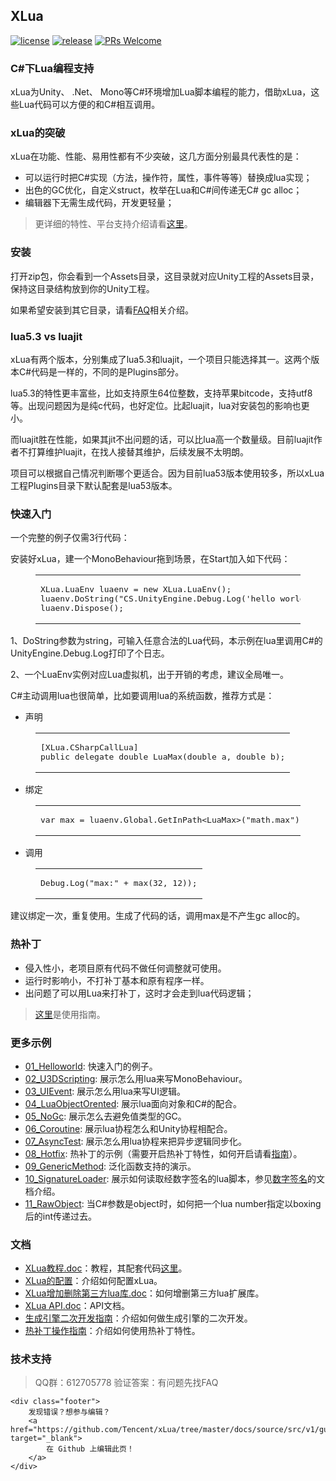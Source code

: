  <h2 id="XLua"><a href="#XLua" class="headerlink" title="XLua"></a>XLua</h2><p><a href="https://github.com/Tencent/xLua/blob/master/LICENSE.TXT"><img src="http://img.shields.io/badge/license-MIT-blue.svg" alt="license"></a> <a href="https://github.com/Tencent/xLua/releases"><img src="https://img.shields.io/badge/release-v2.1.8-blue.svg" alt="release"></a> <a href="https://github.com/Tencent/xLua/pulls"><img src="https://img.shields.io/badge/PRs-welcome-blue.svg" alt="PRs Welcome"></a></p>
<h3 id="C-下Lua编程支持"><a href="#C-下Lua编程支持" class="headerlink" title="C#下Lua编程支持"></a>C#下Lua编程支持</h3><p>xLua为Unity、 .Net、 Mono等C#环境增加Lua脚本编程的能力，借助xLua，这些Lua代码可以方便的和C#相互调用。</p>
<h3 id="xLua的突破"><a href="#xLua的突破" class="headerlink" title="xLua的突破"></a>xLua的突破</h3><p>xLua在功能、性能、易用性都有不少突破，这几方面分别最具代表性的是：</p>
<ul>
<li>可以运行时把C#实现（方法，操作符，属性，事件等等）替换成lua实现；</li>
<li>出色的GC优化，自定义struct，枚举在Lua和C#间传递无C# gc alloc；</li>
<li>编辑器下无需生成代码，开发更轻量；</li>
</ul>
<blockquote>
<p>更详细的特性、平台支持介绍请看<a href="features.html">这里</a>。</p>
</blockquote>
<h3 id="安装"><a href="#安装" class="headerlink" title="安装"></a>安装</h3><p>打开zip包，你会看到一个Assets目录，这目录就对应Unity工程的Assets目录，保持这目录结构放到你的Unity工程。</p>
<p>如果希望安装到其它目录，请看<a href="faq.html">FAQ</a>相关介绍。</p>
<h3 id="lua5-3-vs-luajit"><a href="#lua5-3-vs-luajit" class="headerlink" title="lua5.3 vs luajit"></a>lua5.3 vs luajit</h3><p>xLua有两个版本，分别集成了lua5.3和luajit，一个项目只能选择其一。这两个版本C#代码是一样的，不同的是Plugins部分。</p>
<p>lua5.3的特性更丰富些，比如支持原生64位整数，支持苹果bitcode，支持utf8等。出现问题因为是纯c代码，也好定位。比起luajit，lua对安装包的影响也更小。</p>
<p>而luajit胜在性能，如果其jit不出问题的话，可以比lua高一个数量级。目前luajit作者不打算维护luajit，在找人接替其维护，后续发展不太明朗。</p>
<p>项目可以根据自己情况判断哪个更适合。因为目前lua53版本使用较多，所以xLua工程Plugins目录下默认配套是lua53版本。</p>
<h3 id="快速入门"><a href="#快速入门" class="headerlink" title="快速入门"></a>快速入门</h3><p>一个完整的例子仅需3行代码：</p>
<p>安装好xLua，建一个MonoBehaviour拖到场景，在Start加入如下代码：</p>
<figure class="highlight csharp"><table><tr><td class="code"><pre><div class="line">XLua.LuaEnv luaenv = <span class="keyword">new</span> XLua.LuaEnv();</div><div class="line">luaenv.DoString(<span class="string">"CS.UnityEngine.Debug.Log('hello world')"</span>);</div><div class="line">luaenv.Dispose();</div></pre></td></tr></table></figure>
<p>1、DoString参数为string，可输入任意合法的Lua代码，本示例在lua里调用C#的UnityEngine.Debug.Log打印了个日志。</p>
<p>2、一个LuaEnv实例对应Lua虚拟机，出于开销的考虑，建议全局唯一。</p>
<p>C#主动调用lua也很简单，比如要调用lua的系统函数，推荐方式是：</p>
<ul>
<li>声明</li>
</ul>
<figure class="highlight csharp"><table><tr><td class="code"><pre><div class="line">[<span class="meta">XLua.CSharpCallLua</span>]</div><div class="line"><span class="function"><span class="keyword">public</span> <span class="keyword">delegate</span> <span class="keyword">double</span> <span class="title">LuaMax</span>(<span class="params"><span class="keyword">double</span> a, <span class="keyword">double</span> b</span>)</span>;</div></pre></td></tr></table></figure>
<ul>
<li>绑定</li>
</ul>
<figure class="highlight csharp"><table><tr><td class="code"><pre><div class="line"><span class="keyword">var</span> max = luaenv.Global.GetInPath&lt;LuaMax&gt;(<span class="string">"math.max"</span>);</div></pre></td></tr></table></figure>
<ul>
<li>调用</li>
</ul>
<figure class="highlight csharp"><table><tr><td class="code"><pre><div class="line">Debug.Log(<span class="string">"max:"</span> + max(<span class="number">32</span>, <span class="number">12</span>));</div></pre></td></tr></table></figure>
<p>建议绑定一次，重复使用。生成了代码的话，调用max是不产生gc alloc的。</p>
<h3 id="热补丁"><a href="#热补丁" class="headerlink" title="热补丁"></a>热补丁</h3><ul>
<li>侵入性小，老项目原有代码不做任何调整就可使用。</li>
<li>运行时影响小，不打补丁基本和原有程序一样。</li>
<li>出问题了可以用Lua来打补丁，这时才会走到lua代码逻辑；</li>
</ul>
<blockquote>
<p><a href="hotfix.html">这里</a>是使用指南。</p>
</blockquote>
<h3 id="更多示例"><a href="#更多示例" class="headerlink" title="更多示例"></a>更多示例</h3><ul>
<li><a href="https://github.com/Tencent/xLua/tree/master/Assets/XLua/Examples/01_Helloworld/">01_Helloworld</a>: 快速入门的例子。</li>
<li><a href="https://github.com/Tencent/xLua/tree/master/Assets/XLua/Examples/02_U3DScripting/">02_U3DScripting</a>: 展示怎么用lua来写MonoBehaviour。</li>
<li><a href="https://github.com/Tencent/xLua/tree/master/Assets/XLua/Examples/03_UIEvent/">03_UIEvent</a>: 展示怎么用lua来写UI逻辑。</li>
<li><a href="https://github.com/Tencent/xLua/tree/master/Assets/XLua/Examples/04_LuaObjectOrented/">04_LuaObjectOrented</a>: 展示lua面向对象和C#的配合。</li>
<li><a href="https://github.com/Tencent/xLua/tree/master/Assets/XLua/Examples/05_NoGc/">05_NoGc</a>: 展示怎么去避免值类型的GC。</li>
<li><a href="https://github.com/Tencent/xLua/tree/master/Assets/XLua/Examples/06_Coroutine/">06_Coroutine</a>: 展示lua协程怎么和Unity协程相配合。</li>
<li><a href="https://github.com/Tencent/xLua/tree/master/Assets/XLua/Examples/07_AsyncTest/">07_AsyncTest</a>: 展示怎么用lua协程来把异步逻辑同步化。</li>
<li><a href="https://github.com/Tencent/xLua/tree/master/Assets/XLua/Examples/08_Hotfix/">08_Hotfix</a>: 热补丁的示例（需要开启热补丁特性，如何开启请看<a href="Assets/XLua/Doc/hotfix.md">指南</a>）。</li>
<li><a href="https://github.com/Tencent/xLua/tree/master/Assets/XLua/Examples/09_GenericMethod/">09_GenericMethod</a>: 泛化函数支持的演示。</li>
<li><a href="https://github.com/Tencent/xLua/tree/master/Assets/XLua/Examples/10_SignatureLoader/">10_SignatureLoader</a>: 展示如何读取经数字签名的lua脚本，参见<a href="https://github.com/Tencent/xLua/tree/master/Assets/XLua/Doc/signature.md">数字签名</a>的文档介绍。</li>
<li><a href="https://github.com/Tencent/xLua/tree/master/Assets/XLua/Examples/11_RawObject/">11_RawObject</a>: 当C#参数是object时，如何把一个lua number指定以boxing后的int传递过去。</li>
</ul>
<h3 id="文档"><a href="#文档" class="headerlink" title="文档"></a>文档</h3><ul>
<li><a href="https://github.com/Tencent/xLua/tree/master/Assets/XLua/Doc/XLua教程.doc">XLua教程.doc</a>：教程，其配套代码<a href="https://github.com/Tencent/xLua/tree/master/Assets/XLua/Tutorial/">这里</a>。</li>
<li><a href="https://github.com/Tencent/xLua/tree/master/Assets/XLua/Doc/configure.md">XLua的配置</a>：介绍如何配置xLua。</li>
<li><a href="https://github.com/Tencent/xLua/tree/master/Assets/XLua/Doc/XLua增加删除第三方lua库.doc">XLua增加删除第三方lua库.doc</a>：如何增删第三方lua扩展库。</li>
<li><a href="https://github.com/Tencent/xLua/tree/master/Assets/XLua/Doc/XLua_API.doc">XLua API.doc</a>：API文档。</li>
<li><a href="https://github.com/Tencent/xLua/tree/master/Assets/XLua/Doc/custom_generate.md">生成引擎二次开发指南</a>：介绍如何做生成引擎的二次开发。</li>
<li><a href="https://github.com/Tencent/xLua/tree/master/Assets/XLua/Doc/hotfix.md">热补丁操作指南</a>：介绍如何使用热补丁特性。</li>
</ul>
<h3 id="技术支持"><a href="#技术支持" class="headerlink" title="技术支持"></a>技术支持</h3><blockquote>
<p>QQ群：612705778 验证答案：有问题先找FAQ</p>
</blockquote>

    <div class="footer">
        发现错误？想参与编辑？ 
        <a href="https://github.com/Tencent/xLua/tree/master/docs/source/src/v1/guide/index.md" target="_blank">
            在 Github 上编辑此页！
        </a>
    </div>
